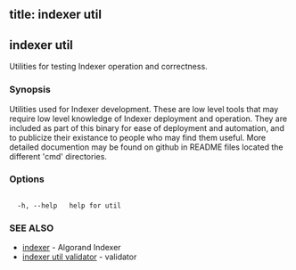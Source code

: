title: indexer util
---
## indexer util



Utilities for testing Indexer operation and correctness.



### Synopsis



Utilities used for Indexer development. These are low level tools that may require low level knowledge of Indexer deployment and operation. They are included as part of this binary for ease of deployment and automation, and to publicize their existance to people who may find them useful. More detailed documention may be found on github in README files located the different 'cmd' directories.



### Options



```

  -h, --help   help for util

```



### SEE ALSO



* [indexer](../../../indexer/indexer/)	 - Algorand Indexer
* [indexer util validator](../validator/)	 - validator



